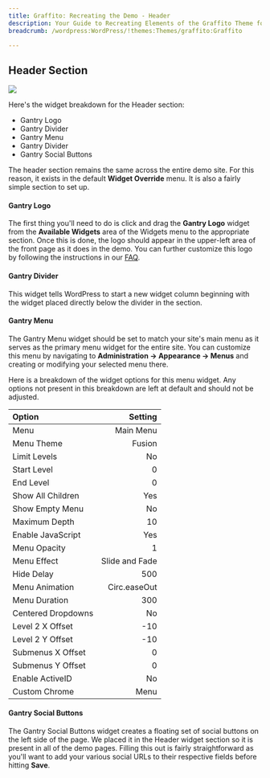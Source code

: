 ```yaml
---
title: Graffito: Recreating the Demo - Header
description: Your Guide to Recreating Elements of the Graffito Theme for WordPress
breadcrumb: /wordpress:WordPress/!themes:Themes/graffito:Graffito

---
```


Header Section
-----
![][demo1]

Here's the widget breakdown for the Header section:

* Gantry Logo
* Gantry Divider
* Gantry Menu
* Gantry Divider
* Gantry Social Buttons

The header section remains the same across the entire demo site. For this reason, it exists in the default **Widget Override** menu. It is also a fairly simple section to set up.

#### Gantry Logo
The first thing you'll need to do is click and drag the **Gantry Logo** widget from the **Available Widgets** area of the Widgets menu to the appropriate section. Once this is done, the logo should appear in the upper-left area of the front page as it does in the demo. You can further customize this logo by following the instructions in our [FAQ][faq].

#### Gantry Divider
This widget tells WordPress to start a new widget column beginning with the widget placed directly below the divider in the section.

#### Gantry Menu
The Gantry Menu widget should be set to match your site's main menu as it serves as the primary menu widget for the entire site. You can customize this menu by navigating to **Administration -> Appearance -> Menus** and creating or modifying your selected menu there. 

Here is a breakdown of the widget options for this menu widget. Any options not present in this breakdown are left at default and should not be adjusted.

| Option             |        Setting |  
| :----------------- | -------------: |  
| Menu               |      Main Menu |  
| Menu Theme         |         Fusion |  
| Limit Levels       |             No |  
| Start Level        |              0 |  
| End Level          |              0 |  
| Show All Children  |            Yes |  
| Show Empty Menu    |             No |  
| Maximum Depth      |             10 |  
| Enable JavaScript  |            Yes |  
| Menu Opacity       |              1 |  
| Menu Effect        | Slide and Fade |  
| Hide Delay         |            500 |  
| Menu Animation     |   Circ.easeOut |  
| Menu Duration      |            300 |  
| Centered Dropdowns |             No |  
| Level 2 X Offset   |            -10 |  
| Level 2 Y Offset   |            -10 |  
| Submenus X Offset  |              0 |  
| Submenus Y Offset  |              0 |  
| Enable ActiveID    |             No |  
| Custom Chrome      |           Menu |  

#### Gantry Social Buttons
The Gantry Social Buttons widget creates a floating set of social buttons on the left side of the page. We placed it in the Header widget section so it is present in all of the demo pages. Filling this out is fairly straightforward as you'll want to add your various social URLs to their respective fields before hitting **Save**.

[demo1]: assets/wp_graffito_demo_1.jpeg
[faq]: faq.md